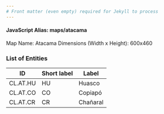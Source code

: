 ```yaml
---
# Front matter (even empty) required for Jekyll to process
---
```


#### JavaScript Alias: maps/atacama

Map Name: Atacama
Dimensions (Width x Height): 600x460

### List of Entities

| ID       | Short label | Label    |
| -------- | ----------- | -------- |
| CL.AT.HU | HU          | Huasco   |
| CL.AT.CO | CO          | Copiapó  |
| CL.AT.CR | CR          | Chañaral |
